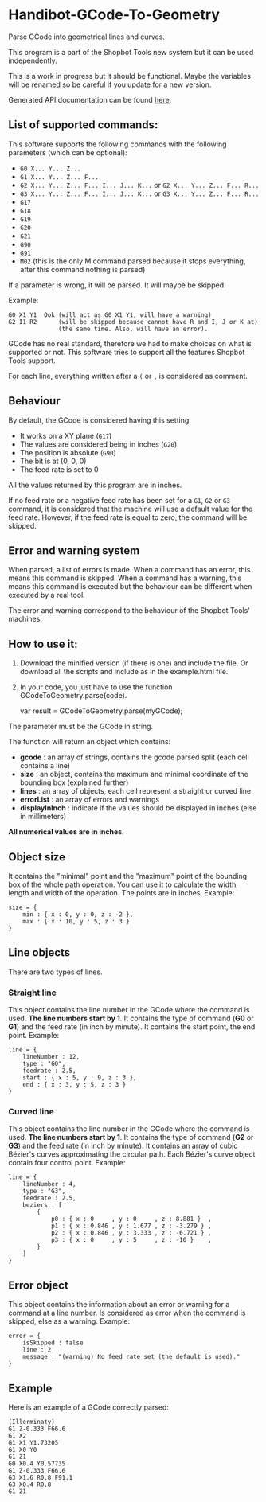 # Handibot-GCode-To-Geometry
Parse GCode into geometrical lines and curves.

This program is a part of the Shopbot Tools new system but it can be used
independently.

This is a work in progress but it should be functional. Maybe the variables
will be renamed so be careful if you update for a new version.

Generated API documentation can be found
[here](http://shopbottools.github.io/G-Code-To-Geometry/).

## List of supported commands:

This software supports the following commands with the following parameters
(which can be optional):

* ``G0 X... Y... Z...``
* ``G1 X... Y... Z... F...``
* ``G2 X... Y... Z... F... I... J... K...`` or  ``G2 X... Y... Z... F... R...``
* ``G3 X... Y... Z... F... I... J... K...`` or  ``G3 X... Y... Z... F... R...``
* ``G17``
* ``G18``
* ``G19``
* ``G20``
* ``G21``
* ``G90``
* ``G91``
* ``M02``  (this is the only M command parsed because it stops everything, after
  this command nothing is parsed)

If a parameter is wrong, it will be parsed. It will maybe be skipped.

Example:

    G0 X1 Y1  Ook (will act as G0 X1 Y1, will have a warning)
    G2 I1 R2      (will be skipped because cannot have R and I, J or K at)
                  (the same time. Also, will have an error).

GCode has no real standard, therefore we had to make choices on what is
supported or not. This software tries to support all the features Shopbot Tools
support.

For each line, everything written after a ``(`` or ``;`` is considered as
comment.

## Behaviour

By default, the GCode is considered having this setting:
* It works on a XY plane (``G17``)
* The values are considered being in inches (``G20``)
* The position is absolute (``G90``)
* The bit is at (0, 0, 0)
* The feed rate is set to 0

All the values returned by this program are in inches.

If no feed rate or a negative feed rate has been set for a ``G1``, ``G2`` or
``G3`` command, it is considered that the machine will use a default value for
the feed rate. However, if the feed rate is equal to zero, the command will be
skipped.

## Error and warning system

When parsed, a list of errors is made. When a command has an error, this means
this command is skipped. When a command has a warning, this means this command
is executed but the behaviour can be different when executed by a real tool.

The error and warning correspond to the behaviour of the Shopbot Tools'
machines.

## How to use it:
1. Download the minified version (if there is one) and include the file. Or
download all the scripts and include as in the example.html file.
2. In your code, you just have to use the function GCodeToGeometry.parse(code).

    var result = GCodeToGeometry.parse(myGCode);

The parameter must be the GCode in string.

The function will return an object which contains:
* **gcode** : an array of strings, contains the gcode parsed split (each cell
contains a line)
* **size** : an object, contains the maximum and minimal coordinate of
the bounding box (explained further)
* **lines** : an array of objects, each cell represent a straight or curved line
* **errorList** : an array of errors and warnings
* **displayInInch** : indicate if the values should be displayed in inches (else
in millimeters)

**All numerical values are in inches**.

## Object size
It contains the "minimal" point and the "maximum" point of the bounding box of
the whole path operation.
You can use it to calculate the width, length and width of the operation.
The points are in inches.
Example:

    size = {
        min : { x : 0, y : 0, z : -2 },
        max : { x : 10, y : 5, z : 3 }
    }

## Line objects
There are two types of lines.

### Straight line
This object contains the line number in the GCode where the command is used.
**The line numbers start by 1**.
It contains the type of command (**G0** or **G1**) and the feed rate (in inch by
minute).
It contains the start point, the end point.
Example:

    line = {
        lineNumber : 12,
        type : "G0",
        feedrate : 2.5,
        start : { x : 5, y : 9, z : 3 },
        end : { x : 3, y : 5, z : 3 }
    }


### Curved line
This object contains the line number in the GCode where the command is used.
**The line numbers start by 1**.
It contains the type of command (**G2** or **G3**) and the feed rate (in inch by
minute).
It contains an array of cubic Bézier's curves approximating the circular path.
Each Bézier's curve object contain four control point.
Example:

    line = {
        lineNumber : 4,
        type : "G3",
        feedrate : 2.5,
        beziers : [
            {
                p0 : { x : 0     , y : 0     , z : 8.881 }  ,
                p1 : { x : 0.846 , y : 1.677 , z : -3.279 } ,
                p2 : { x : 0.846 , y : 3.333 , z : -6.721 } ,
                p3 : { x : 0     , y : 5     , z : -10 }    ,
            }
        ]
    }

## Error object
This object contains the information about an error or warning for a command at
a line number. Is considered as error when the command is skipped, else as a
warning.
Example:

    error = {
        isSkipped : false
        line : 2
        message : "(warning) No feed rate set (the default is used)."
    }

## Example
Here is an example of a GCode correctly parsed:

    (Illerminaty)
    G1 Z-0.333 F66.6
    G1 X2
    G1 X1 Y1.73205
    G1 X0 Y0
    G1 Z1
    G0 X0.4 Y0.57735
    G1 Z-0.333 F66.6
    G3 X1.6 R0.8 F91.1
    G3 X0.4 R0.8
    G1 Z1
